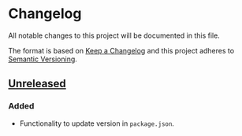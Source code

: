 # Changelog
All notable changes to this project will be documented in this file.

The format is based on [Keep a Changelog](http://keepachangelog.com/)
and this project adheres to [Semantic Versioning](http://semver.org/).

## [Unreleased]
### Added
- Functionality to update version in `package.json`.

[Unreleased]: https://github.com/HopefulLlama/llama-rlsr-npm/compare/decd19cdc06e49bd01cddc8109ca6b8e38e2ebb8...HEAD